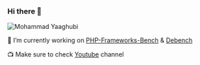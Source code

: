 ### Hi there 👋

![Mohammad Yaaghubi](https://github-profile-trophy.vercel.app/?username=myaaghubi&theme=nord&margin-w=15&margin-h=15&no-bg=true&rank=-A,-B,-C)

🔭 I’m currently working on [PHP-Frameworks-Bench](https://github.com/myaaghubi/PHP-Frameworks-Bench/) & [Debench](https://github.com/myaaghubi/Debench/)


📺 Make sure to check [Youtube](https://youtube.com/@DeskNook) channel

<!--
**myaaghubi/myaaghubi** is a ✨ _special_ ✨ repository because its `README.md` (this file) appears on your GitHub profile.

Here are some ideas to get you started:

- 🔭 I’m currently working on ...
- 🌱 I’m currently learning ...
- 👯 I’m looking to collaborate on ...
- 🤔 I’m looking for help with ...
- 💬 Ask me about ...
- 📫 How to reach me: ...
- 😄 Pronouns: ...
- ⚡ Fun fact: ...
-->
